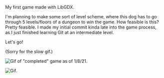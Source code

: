 My first game made with LibGDX.

I'm planning to make some sort of level scheme, where this dog has to go through 5 levels/floors of a dungeon to win the game. How feasible is this? Pretty feasible.
I made my initial commit kinda late into the game process, as I just finished learning Git at an intermediate level.

Let's go!

(Sorry for the slow gif.)

![Gif of "completed" game as of 1/8/21.](https://i.imgur.com/KwCASmf.gif)

![Gif.](https://i.imgur.com/sM22Bjn.gif)
